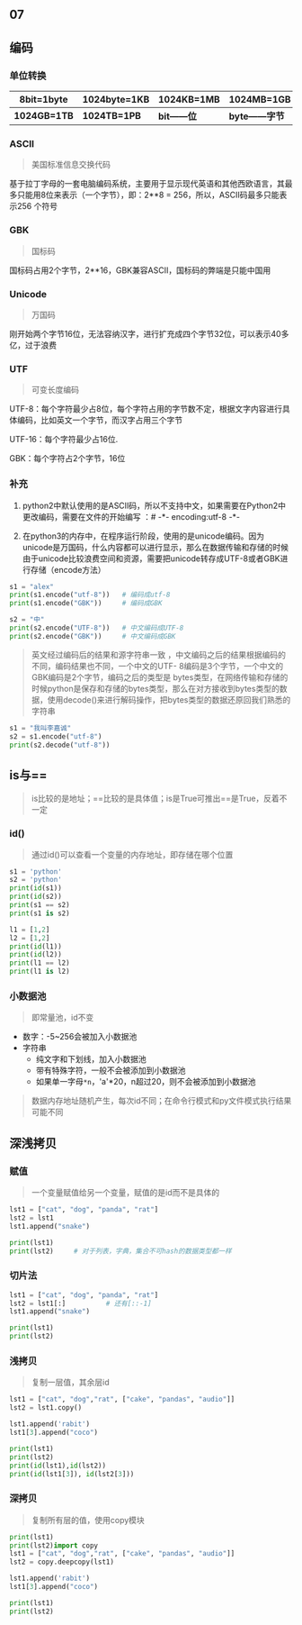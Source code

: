 ## 07

## 编码

### 单位转换

| 8bit=1byte     | 1024byte=1KB   | 1024KB=1MB  | 1024MB=1GB     |
| -------------- | -------------- | ----------- | -------------- |
| **1024GB=1TB** | **1024TB=1PB** | **bit——位** | **byte——字节** |

### ASCII

>美国标准信息交换代码

基于拉丁字母的一套电脑编码系统，主要用于显示现代英语和其他西欧语言，其最多只能用8位来表示（一个字节），即：2\**8  = 256，所以，ASCII码最多只能表示256 个符号

### GBK

> 国标码

国标码占用2个字节，2**16，GBK兼容ASCII，国标码的弊端是只能中国用

### Unicode

> 万国码

刚开始两个字节16位，无法容纳汉字，进行扩充成四个字节32位，可以表示40多亿，过于浪费

### UTF

> 可变长度编码

UTF-8：每个字符最少占8位，每个字符占用的字节数不定，根据文字内容进行具体编码，比如英文一个字节，而汉字占用三个字节

UTF-16：每个字符最少占16位.

GBK：每个字符占2个字节，16位

### 补充

1. python2中默认使用的是ASCII码，所以不支持中文，如果需要在Python2中更改编码，需要在文件的开始编写 ：# -\*- encoding:utf-8 -\*-

2. 在python3的内存中，在程序运行阶段，使用的是unicode编码。因为unicode是万国码，什么内容都可以进行显示，那么在数据传输和存储的时候由于unicode比较浪费空间和资源，需要把unicode转存成UTF-8或者GBK进行存储（encode方法）

```python
s1 = "alex"
print(s1.encode("utf-8"))	# 编码成utf-8
print(s1.encode("GBK"))		# 编码成GBK

s2 = "中"
print(s2.encode("UTF-8"))	# 中文编码成UTF-8	
print(s2.encode("GBK"))  	# 中文编码成GBK	
```

> 英文经过编码后的结果和源字符串一致 ，中文编码之后的结果根据编码的不同，编码结果也不同，一个中文的UTF- 8编码是3个字节，一个中文的GBK编码是2个字节，编码之后的类型是 bytes类型，在网络传输和存储的时候python是保存和存储的bytes类型，那么在对方接收到bytes类型的数据，使用decode()来进行解码操作，把bytes类型的数据还原回我们熟悉的字符串

```python
s1 = "我叫李嘉诚"
s2 = s1.encode("utf-8")
print(s2.decode("utf-8"))
```

## is与==

> is比较的是地址；==比较的是具体值；is是True可推出==是True，反着不一定

### id()

> 通过id()可以查看一个变量的内存地址，即存储在哪个位置

```python
s1 = 'python'
s2 = 'python'
print(id(s1))
print(id(s2))
print(s1 == s2)
print(s1 is s2)
```

```python
l1 = [1,2]
l2 = [1,2]
print(id(l1))
print(id(l2))
print(l1 == l2)
print(l1 is l2)
```

### 小数据池

> 即常量池，id不变

- 数字：-5~256会被加入小数据池
- 字符串
  - 纯文字和下划线，加入小数据池
  - 带有特殊字符，一般不会被添加到小数据池
  - 如果单一字母`*n`，'a'\*20，n超过20，则不会被添加到小数据池

> 数据内存地址随机产生，每次id不同；在命令行模式和py文件模式执行结果可能不同

## 深浅拷贝

### 赋值

> 一个变量赋值给另一个变量，赋值的是id而不是具体的

```python
lst1 = ["cat", "dog", "panda", "rat"]
lst2 = lst1
lst1.append("snake")

print(lst1)			
print(lst2)		# 对于列表，字典，集合不可hash的数据类型都一样
```

### 切片法

```python
lst1 = ["cat", "dog", "panda", "rat"]
lst2 = lst1[:]			# 还有[::-1]
lst1.append("snake")

print(lst1)			
print(lst2)		
```

### 浅拷贝

> 复制一层值，其余层id

```python
lst1 = ["cat", "dog","rat", ["cake", "pandas", "audio"]]
lst2 = lst1.copy()

lst1.append('rabit')
lst1[3].append("coco")

print(lst1)
print(lst2)
print(id(lst1),id(lst2))
print(id(lst1[3]), id(lst2[3]))
```

### 深拷贝

> 复制所有层的值，使用copy模块

```python
print(lst1)
print(lst2)import copy
lst1 = ["cat", "dog","rat", ["cake", "pandas", "audio"]]
lst2 = copy.deepcopy(lst1)

lst1.append('rabit')
lst1[3].append("coco")

print(lst1)
print(lst2)
```